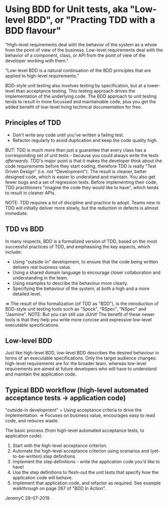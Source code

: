 # Using BDD for Unit tests, aka "Low-level BDD", or "Practing TDD with a BDD flavour"

"High-level requirements deal with the behavior of the system as a whole 
from the point of view of the business. Low-level requirements deal with 
the behavior of a component, class, or API from the point of view of the 
developer working with them."

"Low-level BDD is a natural continuation of the BDD principles that are
applied to high-level requirements."

BDD-style unit testing also involves testing by specification, but at a 
lower-level than acceptance testing. This testing approach drives the 
implementation of the underlying code. The BDD approach to unit testing 
tends to result in more focussed and maintainable code, plus you get the 
added benefit of low-level living technical documentation for free.

## Principles of TDD
- Don't write any code until you've written a failing test.
- Refactor regularly to avoid duplication and keep the code quality high.

BUT: TDD is much more than just a guarantee that every class has a 
corresponding set of unit tests - because you could always write the
tests *afterwards*. TDD's major point is that it makes the developer
think about the code requirements before they start coding, therefore
TDD is really "Test Driven Design" (i.e. not "Development"). The result
is cleaner, better designed code, which is easier to understand and
maintain. You also get fewer bugs and a set of regression tests.
Before implementing their code, TDD practitioners "imagine the code they
would like to have", which tends to result in cleaner APIs.

NOTE: TDD requires a lot of discipline and practice to adopt. Teams new
to TDD will initially deliver more slowly, but the reduction in defects 
is almost immediate. 

## TDD vs BDD
In many respects, BDD is a formalized version of TDD, based on the
most successful practices of TDD, and emphasising the key aspects,
which include:
- Using "outside-in" development, to ensure that the code being written delivers real business value.
- Using a shared domain language to encourage closer collaboration and understanding in the team.
- Using examples to describe the behaviour more clearly.
- Specifying the behaviour of the system, at both a high and a more detailed level.

=> The result of this formalization (of TDD as "BDD"), is the 
introduction of BDD-style unit testing tools such as "Spock", "RSpec", 
"NSpec" and "Jasmine". NOTE: But you can still use JUnit! The benefit of
these newer tools is that they help you write more concise and expressive
low-level executable specifications.

## Low-level BDD
Just like high-level BDD, low-level BDD describes the desired behaviour
in terms of an executable specifications. Only the target audience changes: 
high-level requirements are for the broader team, whereas low-level requirements
are aimed at future developers who will have to understand and maintain the 
application code.

## Typical BDD workflow (high-level automated acceptance tests -> application code)
"outside-in development"  =  Using acceptance criteria to drive the implementation.
=> Focuses on business value, encourages easy to read code, and reduces waste.

The basic process (from high-level automated acceptance tests, to application code):
1. Start with the high-level acceptance criterion.
2. Automate the high-level acceptance criterion using scenarios and (yet-to-be-written) step definitions.
3. Implement the step definitions - write the application code you'd like to have!
4. Use the step definitions to flesh-out the unit tests that specify how the application code will behave.
5. Implement that application code, and refactor as required.
See example walkthrough on page 267 of "BDD In Action".


JeremyC 29-07-2019
